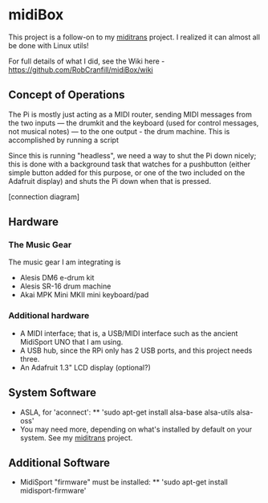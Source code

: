 # midiBox

This project is a follow-on to my [miditrans](https://github.com/RobCranfill/miditrans) project. I realized it can almost all be done with Linux utils!

For full details of what I did, see the Wiki here - https://github.com/RobCranfill/midiBox/wiki

## Concept of Operations
The Pi is mostly just acting as a MIDI router, sending MIDI messages from the two inputs &mdash; the drumkit and the keyboard (used for control messages, not musical notes) &mdash; to the one output - the drum machine. This is accomplished by running a script

Since this is running "headless", we need a way to shut the Pi down nicely; this is done with a background task that watches for a pushbutton (either simple button added for this purpose, or one of the two included on the Adafruit display) and shuts the Pi down when that is pressed.

[connection diagram]


## Hardware

### The Music Gear
The music gear I am integrating is
 * Alesis DM6 e-drum kit
 * Alesis SR-16 drum machine
 * Akai MPK Mini MKII mini keyboard/pad

### Additional hardware
 * A MIDI interface; that is, a USB/MIDI interface such as the ancient MidiSport UNO that I am using.
 * A USB hub, since the RPi only has 2 USB ports, and this project needs three.
 * An Adafruit 1.3" LCD display (optional?)

## System Software
 * ASLA, for 'aconnect':
 ** 'sudo apt-get install alsa-base alsa-utils alsa-oss'
 * You may need more, depending on what's installed by default on your system. See my [miditrans](https://github.com/RobCranfill/miditrans) project.
 
## Additional Software
 * MidiSport "firmware" must be installed:
 ** 'sudo apt-get install midisport-firmware'
